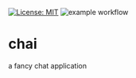 [![License: MIT](https://img.shields.io/badge/License-MIT-yellow.svg)](https://opensource.org/licenses/MIT)
![example workflow](https://github.com/9j3/chai/actions/workflows/codeql-analysis.yml/badge.svg)


# chai
a fancy chat application
